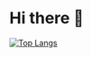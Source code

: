# Hi there 👋

[![Top Langs](https://github-readme-stats.vercel.app/api/top-langs/?username=Naithar01&layout=compact)](https://github.com/anuraghazra/github-readme-stats)
